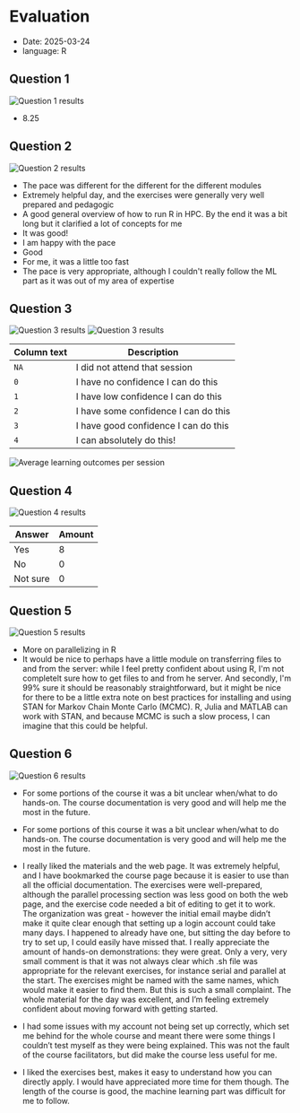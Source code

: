 # Evaluation

- Date: 2025-03-24
- language: R

## Question 1

![Question 1 results](question_1_results.png)

- 8.25

## Question 2

![Question 2 results](question_2_results.png)

- The pace was different for the different for the different modules
- Extremely helpful day, and the exercises were generally
  very well prepared and pedagogic
- A good general overview of how to run R in HPC.
  By the end it was a bit long but it clarified a lot
  of concepts for me
- It was good!
- I am happy with the pace
- Good
- For me, it was a little too fast
- The pace is very appropriate, although I couldn't really
  follow the ML part as it was out of my area of expertise

## Question 3

![Question 3 results](question_3_results_1.png)
![Question 3 results](question_3_results_2.png)

Column text|Description
-----------|----------------------------
`NA`       |I did not attend that session
`0`        |I have no confidence I can do this
`1`        |I have low confidence I can do this
`2`        |I have some confidence I can do this
`3`        |I have good confidence I can do this
`4`        |I can absolutely do this!

![Average learning outcomes per session](average_learning_outcome_per_question.png)

## Question 4

![Question 4 results](question_4_results.png)

Answer  |Amount
--------|--------
Yes     |8
No      |0
Not sure|0

## Question 5

![Question 5 results](question_5_results.png)

- More on parallelizing in R
- It would be nice to perhaps have a little module on transferring
  files to and from the server: while I feel pretty confident about
  using R, I'm not completelt sure how to get files to and from
  he server. And secondly, I'm 99% sure it should be reasonably
  straightforward, but it might be nice for there to be a little
  extra note on best practices for installing and using STAN
  for Markov Chain Monte Carlo (MCMC). R, Julia and MATLAB can work
  with STAN, and because MCMC is such a slow process, I can
  imagine that this could be helpful.

## Question 6

![Question 6 results](question_6_results.png)

- For some portions of the course it was a bit unclear when/what
  to do hands-on. The course documentation is very good and will
  help me the most in the future.

- For some portions of this course it was a bit unclear when/what to do
  hands-on. The course documentation is very good
  and will help me the most in the future.
- I really liked the materials and the web page.
  It was extremely helpful, and I have bookmarked the course page
  because it is easier to use than all the official documentation.
  The exercises were well-prepared, although the parallel processing
  section was less good on both the web page,
  and the exercise code needed a bit of editing to get it to work.
  The organization was great - however the initial email maybe didn’t make
  it quite clear enough that setting up a login account could take many days.
  I happened to already have one, but sitting the day before to try to set up,
  I could easily have missed that.
  I really appreciate the amount of hands-on demonstrations:
  they were great. Only a very, very small comment is that it was not always
  clear which .sh file was appropriate for the relevant exercises,
  for instance serial and parallel at the start.
  The exercises might be named with the same names,
  which would make it easier to find them.
  But this is such a small complaint.
  The whole material for the day was excellent,
  and I’m feeling extremely confident about moving forward with getting started.
- I had some issues with my account not being set up correctly,
  which set me behind for the whole course and meant there were some things
  I couldn’t test myself as they were being explained.
  This was not the fault of the course facilitators,
  but did make the course less useful for me.
- I liked the exercises best,
  makes it easy to understand how you can directly apply.
  I would have appreciated more time for them though.
  The length of the course is good,
  the machine learning part was difficult for me to follow.

